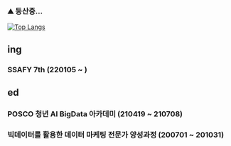 ### ⛰️ 등산중...

[![Top Langs](https://github-readme-stats.vercel.app/api/top-langs/?username=wonseok&langs_count=8&layout=compact&theme=white)](https://github.com/jangwonseok17/jangwonseok17)

## ing
### SSAFY 7th (220105 ~ )

## ed
### POSCO 청년 AI BigData 아카데미 (210419 ~ 210708)
### 빅데이터를 활용한 데이터 마케팅 전문가 양성과정 (200701 ~ 201031)


